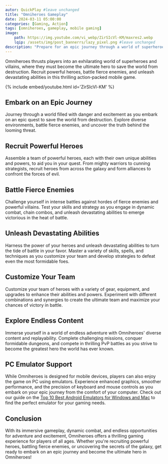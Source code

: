 ```yaml
---
autor: QuickPlay #leave unchanged
title: "Omniheroes Gameplay"
date: 2024-03-11 05:00:00
categories: [Gaming, Action]
tags: [omniheroes, gameplay, mobile gaming]
image: 
    path: https://img.youtube.com/vi_webp/ZirSIcVl-KM/maxres2.webp 
    lqip: /assets/img/post_bannerrs/lazy_pixel.png #leave unchanged
description: "Prepare for an epic journey through a world of superheroes and villains in Omniheroes, a thrilling action-packed mobile game that challenges players to become the ultimate hero. Recruit powerful heroes, battle fierce enemies, and unleash devastating abilities as you strive to save the world from destruction. Discover its immersive gameplay, dynamic combat, and how to rise to greatness in this epic adventure."
---
```


Omniheroes thrusts players into an exhilarating world of superheroes and villains, where they must become the ultimate hero to save the world from destruction. Recruit powerful heroes, battle fierce enemies, and unleash devastating abilities in this thrilling action-packed mobile game.

{% include embed/youtube.html id='ZirSIcVl-KM' %}

## Embark on an Epic Journey
Journey through a world filled with danger and excitement as you embark on an epic quest to save the world from destruction. Explore diverse environments, battle fierce enemies, and uncover the truth behind the looming threat.

## Recruit Powerful Heroes
Assemble a team of powerful heroes, each with their own unique abilities and powers, to aid you in your quest. From mighty warriors to cunning strategists, recruit heroes from across the galaxy and form alliances to confront the forces of evil.

## Battle Fierce Enemies
Challenge yourself in intense battles against hordes of fierce enemies and powerful villains. Test your skills and strategy as you engage in dynamic combat, chain combos, and unleash devastating abilities to emerge victorious in the heat of battle.

## Unleash Devastating Abilities
Harness the power of your heroes and unleash devastating abilities to turn the tide of battle in your favor. Master a variety of skills, spells, and techniques as you customize your team and develop strategies to defeat even the most formidable foes.

## Customize Your Team
Customize your team of heroes with a variety of gear, equipment, and upgrades to enhance their abilities and powers. Experiment with different combinations and synergies to create the ultimate team and maximize your chances of victory in battle.

## Explore Endless Content
Immerse yourself in a world of endless adventure with Omniheroes' diverse content and replayability. Complete challenging missions, conquer formidable dungeons, and compete in thrilling PvP battles as you strive to become the greatest hero the world has ever known.

## PC Emulator Support
While Omniheroes is designed for mobile devices, players can also enjoy the game on PC using emulators. Experience enhanced graphics, smoother performance, and the precision of keyboard and mouse controls as you embark on your epic journey from the comfort of your computer. Check out our guide on the [Top 10 Best Android Emulators for Windows and Mac](https://quickplaymobile.github.io/posts/Top-10-Best-Android-Emulators-for-Windows-and-Mac/) to find the perfect emulator for your gaming needs.

## Conclusion
With its immersive gameplay, dynamic combat, and endless opportunities for adventure and excitement, Omniheroes offers a thrilling gaming experience for players of all ages. Whether you're recruiting powerful heroes, battling fierce enemies, or uncovering the secrets of the galaxy, get ready to embark on an epic journey and become the ultimate hero in Omniheroes!

